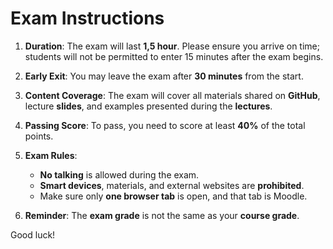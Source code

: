 # Exam Instructions

1. **Duration**: The exam will last **1,5 hour**. Please ensure you arrive on time; students will not be permitted to enter 15 minutes after the exam begins. 
   
2. **Early Exit**: You may leave the exam after **30 minutes** from the start.

3. **Content Coverage**: The exam will cover all materials shared on **GitHub**, lecture **slides**, and examples presented during the **lectures**.

4. **Passing Score**: To pass, you need to score at least **40%** of the total points.

5. **Exam Rules**:
   - **No talking** is allowed during the exam.
   - **Smart devices**, materials, and external websites are **prohibited**.
   - Make sure only **one browser tab** is open, and that tab is Moodle.

6. **Reminder**: The **exam grade** is not the same as your **course grade**.

Good luck!


